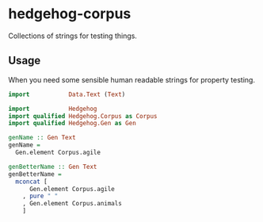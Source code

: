 hedgehog-corpus
===============
Collections of strings for testing things.

Usage
---------------

When you need some sensible human readable strings for property testing.

``` haskell
import           Data.Text (Text)

import           Hedgehog
import qualified Hedgehog.Corpus as Corpus
import qualified Hedgehog.Gen as Gen

genName :: Gen Text
genName =
  Gen.element Corpus.agile

genBetterName :: Gen Text
genBetterName =
  mconcat [
      Gen.element Corpus.agile
    , pure " "
    , Gen.element Corpus.animals
    ]
```
